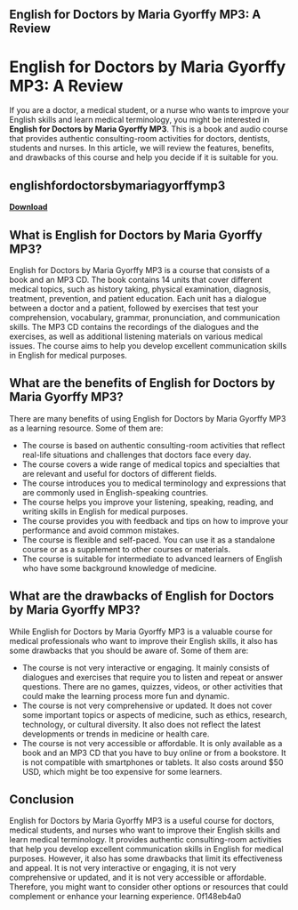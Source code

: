 ## English for Doctors by Maria Gyorffy MP3: A Review

  
# English for Doctors by Maria Gyorffy MP3: A Review
 
If you are a doctor, a medical student, or a nurse who wants to improve your English skills and learn medical terminology, you might be interested in **English for Doctors by Maria Gyorffy MP3**. This is a book and audio course that provides authentic consulting-room activities for doctors, dentists, students and nurses. In this article, we will review the features, benefits, and drawbacks of this course and help you decide if it is suitable for you.
 
## englishfordoctorsbymariagyorffymp3


[**Download**](https://www.google.com/url?q=https%3A%2F%2Fshoxet.com%2F2tKYLw&sa=D&sntz=1&usg=AOvVaw3L5zHITb9ADCTRj_TWCW1C)

 
## What is English for Doctors by Maria Gyorffy MP3?
 
English for Doctors by Maria Gyorffy MP3 is a course that consists of a book and an MP3 CD. The book contains 14 units that cover different medical topics, such as history taking, physical examination, diagnosis, treatment, prevention, and patient education. Each unit has a dialogue between a doctor and a patient, followed by exercises that test your comprehension, vocabulary, grammar, pronunciation, and communication skills. The MP3 CD contains the recordings of the dialogues and the exercises, as well as additional listening materials on various medical issues. The course aims to help you develop excellent communication skills in English for medical purposes.
 
## What are the benefits of English for Doctors by Maria Gyorffy MP3?
 
There are many benefits of using English for Doctors by Maria Gyorffy MP3 as a learning resource. Some of them are:
 
- The course is based on authentic consulting-room activities that reflect real-life situations and challenges that doctors face every day.
- The course covers a wide range of medical topics and specialties that are relevant and useful for doctors of different fields.
- The course introduces you to medical terminology and expressions that are commonly used in English-speaking countries.
- The course helps you improve your listening, speaking, reading, and writing skills in English for medical purposes.
- The course provides you with feedback and tips on how to improve your performance and avoid common mistakes.
- The course is flexible and self-paced. You can use it as a standalone course or as a supplement to other courses or materials.
- The course is suitable for intermediate to advanced learners of English who have some background knowledge of medicine.

## What are the drawbacks of English for Doctors by Maria Gyorffy MP3?
 
While English for Doctors by Maria Gyorffy MP3 is a valuable course for medical professionals who want to improve their English skills, it also has some drawbacks that you should be aware of. Some of them are:

- The course is not very interactive or engaging. It mainly consists of dialogues and exercises that require you to listen and repeat or answer questions. There are no games, quizzes, videos, or other activities that could make the learning process more fun and dynamic.
- The course is not very comprehensive or updated. It does not cover some important topics or aspects of medicine, such as ethics, research, technology, or cultural diversity. It also does not reflect the latest developments or trends in medicine or health care.
- The course is not very accessible or affordable. It is only available as a book and an MP3 CD that you have to buy online or from a bookstore. It is not compatible with smartphones or tablets. It also costs around $50 USD, which might be too expensive for some learners.

## Conclusion
 
English for Doctors by Maria Gyorffy MP3 is a useful course for doctors, medical students, and nurses who want to improve their English skills and learn medical terminology. It provides authentic consulting-room activities that help you develop excellent communication skills in English for medical purposes. However, it also has some drawbacks that limit its effectiveness and appeal. It is not very interactive or engaging, it is not very comprehensive or updated, and it is not very accessible or affordable. Therefore, you might want to consider other options or resources that could complement or enhance your learning experience.
 0f148eb4a0

